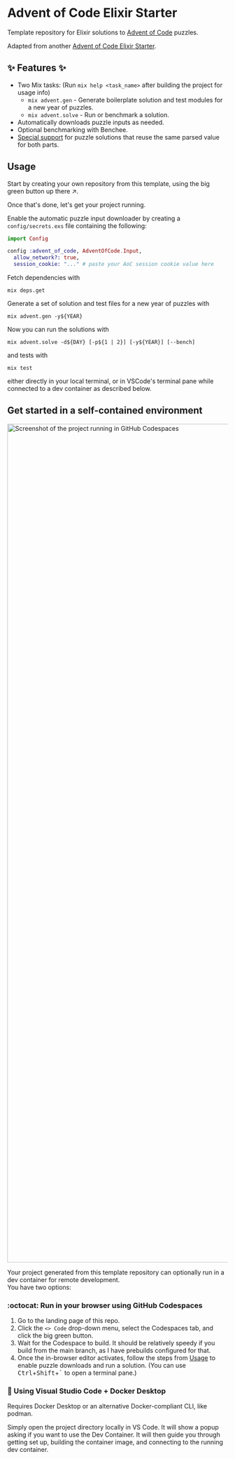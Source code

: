 # Advent of Code Elixir Starter

Template repository for Elixir solutions to [Advent of Code][aoc] puzzles.

Adapted from another [Advent of Code Elixir Starter][aoc-starter].

## ✨ Features ✨
- Two Mix tasks: (Run `mix help <task_name>` after building the project for usage info)
  - `mix advent.gen` - Generate boilerplate solution and test modules for a new year of puzzles.
  - `mix advent.solve` - Run or benchmark a solution.
- Automatically downloads puzzle inputs as needed.
- Optional benchmarking with Benchee.
- [Special support][shared-parse] for puzzle solutions that reuse the same parsed value for both parts.

## Usage

Start by creating your own repository from this template, using the big green
button up there ↗️.

Once that's done, let's get your project running.

Enable the automatic puzzle input downloader by creating a `config/secrets.exs`
file containing the following:

```elixir
import Config

config :advent_of_code, AdventOfCode.Input,
  allow_network?: true,
  session_cookie: "..." # paste your AoC session cookie value here
```

Fetch dependencies with
```shell
mix deps.get
```

Generate a set of solution and test files for a new year of puzzles with
```shell
mix advent.gen -y${YEAR}
```

Now you can run the solutions with
```shell
mix advent.solve -d${DAY} [-p${1 | 2}] [-y${YEAR}] [--bench]
```

and tests with
```shell
mix test
```

either directly in your local terminal, or in VSCode's terminal pane while
connected to a dev container as described below.

## Get started in a self-contained environment

<img width="1912" alt="Screenshot of the project running in GitHub Codespaces" src="https://github.com/user-attachments/assets/8b2e5625-c9dc-489b-99a3-39b7a8888c00">

Your project generated from this template repository can optionally run in a dev container for remote development.\
You have two options:

### :octocat: Run in your browser using GitHub Codespaces

1. Go to the landing page of this repo.
1. Click the `<> Code` drop-down menu, select the Codespaces tab, and click the
   big green button.
1. Wait for the Codespace to build. It should be relatively speedy if you build
   from the main branch, as I have prebuilds configured for that.
1. Once the in-browser editor activates, follow the steps from [Usage](#usage)
   to enable puzzle downloads and run a solution. (You can use
   <kbd>Ctrl</kbd>+<kbd>Shift</kbd>+<kbd>`</kbd> to open a terminal pane.)

### :whale: Using Visual Studio Code + Docker Desktop

Requires Docker Desktop or an alternative Docker-compliant CLI, like podman.

Simply open the project directory locally in VS Code. It will show a popup
asking if you want to use the Dev Container. It will then guide you through
getting set up, building the container image, and connecting to the running dev
container.

[aoc]: https://adventofcode.com/
[aoc-starter]: https://github.com/mhanberg/advent-of-code-elixir-starter
[shared-parse]: lib/advent_of_code/solution/shared_parse.ex
